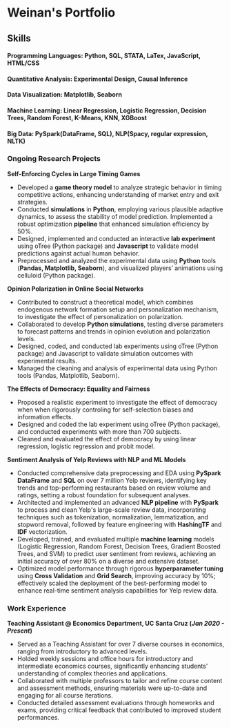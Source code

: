 # Weinan's Portfolio
## Skills
#### Programming  Languages: Python, SQL, STATA, LaTex, JavaScript, HTML/CSS
#### Quantitative Analysis: Experimental Design, Causal Inference
#### Data Visualization: Matplotlib, Seaborn
#### Machine Learning: Linear Regression, Logistic Regression, Decision Trees, Random Forest, K-Means, KNN, XGBoost
#### Big Data: PySpark(DataFrame, SQL), NLP(Spacy, regular expression, NLTK)

### Ongoing Research Projects

**Self-Enforcing Cycles in Large Timing Games**
- Developed a **game theory model** to analyze strategic behavior in timing competitive actions, enhancing understanding of market entry and exit strategies.
- Conducted **simulations** in **Python**, employing various plausible adaptive dynamics, to assess the stability of model prediction. Implemented a robust optimization **pipeline** that enhanced simulation efficiency by 50%. 
- Designed, implemented and conducted an interactive **lab experiment** using oTree (Python package) and **Javascript** to validate model predictions against actual human behavior.
- Preprocessed and analyzed the experimental data using **Python** tools (**Pandas, Matplotlib, Seaborn**), and visualized players’ animations using celluloid (Python package).

**Opinion Polarization in Online Social Networks**
- Contributed to construct a theoretical model, which combines endogenous network formation setup and personalization mechanism, to investigate the effect of personalization on polarization.
- Collaborated to develop **Python simulations**, testing diverse parameters to forecast patterns and trends in opinion evolution and polarization levels.
- Designed, coded, and conducted lab experiments using oTree (Python package) and Javascript to validate simulation outcomes with experimental results.
- Managed the cleaning and analysis of experimental data using Python tools (Pandas, Matplotlib, Seaborn).

**The Effects of Democracy: Equality and Fairness**
- Proposed a realistic experiment to investigate the effect of democracy when when rigorously controling for self-selection biases and information effects.
- Designed and coded the lab experiment using oTree (Python package), and conducted experiments with more than 700 subjects.
- Cleaned and evaluated the effect of democracy by using linear regression, logistic regression and probit model.

**Sentiment Analysis of Yelp Reviews with NLP and ML Models**
- Conducted comprehensive data preprocessing and EDA using **PySpark DataFrame** and **SQL** on over 7 million Yelp reviews, identifying key trends and top-performing restaurants based on review volume and ratings, setting a robust foundation for subsequent analyses.
- Architected and implemented an advanced **NLP pipeline** with **PySpark** to process and clean Yelp's large-scale review data, incorporating techniques such as tokenization, normalization, lemmatization, and stopword removal, followed by feature engineering with **HashingTF** and **IDF** vectorization.
- Developed, trained, and evaluated multiple **machine learning** models (Logistic Regression, Random Forest, Decision Trees, Gradient Boosted Trees, and SVM) to predict user sentiment from reviews, achieving an initial accuracy of over 80% on a diverse and extensive dataset.
- Optimized model performance through rigorous **hyperparameter tuning** using **Cross Validation** and **Grid Search**, improving accuracy by 10%; effectively scaled the deployment of the best-performing model to enhance real-time sentiment analysis capabilities for Yelp review data.

### Work Experience
**Teaching Assistant @ Economics Department, UC Santa Cruz (_Jan 2020 - Present_)**
- Served as a Teaching Assistant for over 7 diverse courses in economics, ranging from introductory to advanced levels.
- Holded weekly sessions and office hours for introductory and intermediate economics courses, significantly enhancing students' understanding of complex theories and applications.
- Collaborated with multiple professors to tailor and refine course content and assessment methods, ensuring materials were up-to-date and engaging for all course iterations.
- Conducted detailed assessment evaluations through homeworks and exams, providing critical feedback that contributed to improved student performances.

